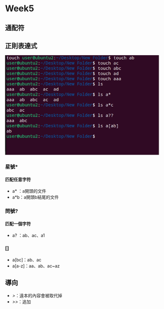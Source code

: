 # Week5

## 通配符

## 正則表達式

![cp](pic\cp.png)

### 星號*
#### 匹配任意字符  
- a* ：a開頭的文件
- a*b：a開頭b結尾的文件

### 問號?
#### 匹配一個字符
- a? ：ab、ac、a1

### []
- a[bc]：ab、ac
- a[a-z]：aa、ab、ac~az

## 導向
- *>*：遠本的內容會被取代掉
- *>>*：追加
 